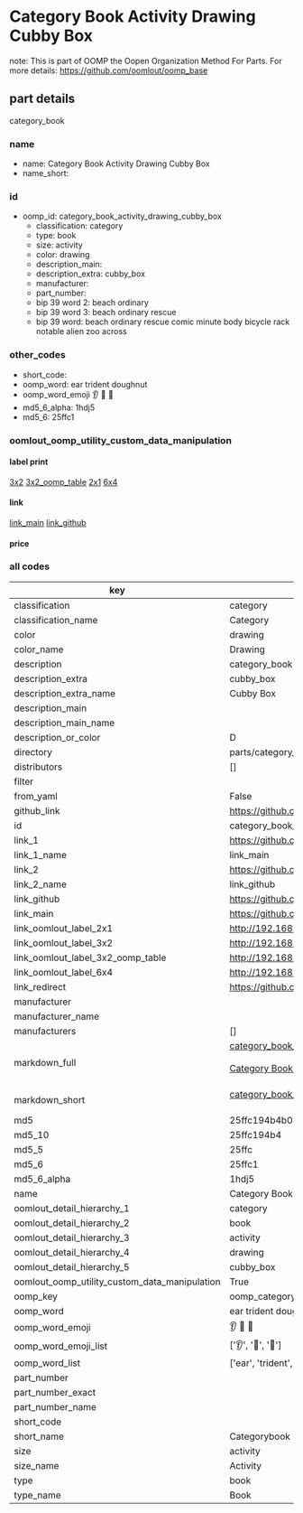 # Category Book Activity Drawing Cubby Box  

note: This is part of OOMP the Oopen Organization Method For Parts. For more details: https://github.com/oomlout/oomp_base

##  part details
  



category_book



### name
* name: Category Book Activity Drawing Cubby Box
* name_short: 
### id
* oomp_id: category_book_activity_drawing_cubby_box
  * classification: category
  * type: book
  * size: activity
  * color: drawing
  * description_main: 
  * description_extra: cubby_box
  * manufacturer: 
  * part_number: 
  * bip 39 word 2: beach ordinary
  * bip 39 word 3: beach ordinary rescue
  * bip 39 word: beach ordinary rescue comic minute body bicycle rack notable alien zoo across

### other_codes
* short_code: 
* oomp_word: ear trident doughnut
* oomp_word_emoji :ear: :trident: :doughnut:
* md5_6_alpha: 1hdj5
* md5_6: 25ffc1






### oomlout_oomp_utility_custom_data_manipulation
#### label print
[3x2](http://192.168.1.245:1112/?label=oomp%201hdj5)
[3x2_oomp_table](http://192.168.1.108:1112/?label=oomp%201hdj5)
[2x1](http://192.168.1.242:1112/?label=oomp%201hdj5)
[6x4](http://192.168.1.55:1112/?label=oomp%201hdj5)    

#### link

[link_main](https://github.com/oomlout/oomlout_oomp_version_1_messy/tree/main/parts/category_book_activity_drawing_cubby_box) [link_github](https://github.com/oomlout/oomlout_oomp_version_1_messy/tree/main/parts/category_book_activity_drawing_cubby_box)                             

#### price







### all codes 
| key | value |  
| --- | --- |  
| classification | category |  
| classification_name | Category |  
| color | drawing |  
| color_name | Drawing |  
| description | category_book |  
| description_extra | cubby_box |  
| description_extra_name | Cubby Box |  
| description_main |  |  
| description_main_name |  |  
| description_or_color | D  |  
| directory | parts/category_book_activity_drawing_cubby_box |  
| distributors | [] |  
| filter |  |  
| from_yaml | False |  
| github_link | https://github.com/oomlout/oomlout_oomp_part_src/tree/main/parts/category_book_activity_drawing_cubby_box |  
| id | category_book_activity_drawing_cubby_box |  
| link_1 | https://github.com/oomlout/oomlout_oomp_version_1_messy/tree/main/parts/category_book_activity_drawing_cubby_box |  
| link_1_name | link_main |  
| link_2 | https://github.com/oomlout/oomlout_oomp_version_1_messy/tree/main/parts/category_book_activity_drawing_cubby_box |  
| link_2_name | link_github |  
| link_github | https://github.com/oomlout/oomlout_oomp_version_1_messy/tree/main/parts/category_book_activity_drawing_cubby_box |  
| link_main | https://github.com/oomlout/oomlout_oomp_version_1_messy/tree/main/parts/category_book_activity_drawing_cubby_box |  
| link_oomlout_label_2x1 | http://192.168.1.242:1112/?label=oomp%201hdj5 |  
| link_oomlout_label_3x2 | http://192.168.1.245:1112/?label=oomp%201hdj5 |  
| link_oomlout_label_3x2_oomp_table | http://192.168.1.108:1112/?label=oomp%201hdj5 |  
| link_oomlout_label_6x4 | http://192.168.1.55:1112/?label=oomp%201hdj5 |  
| link_redirect | https://github.com/oomlout/oomlout_oomp_version_1_messy/tree/main/parts/category_book_activity_drawing_cubby_box |  
| manufacturer |  |  
| manufacturer_name |  |  
| manufacturers | [] |  
| markdown_full | [category_book_activity_drawing_cubby_box](none)<br>[](none)<br>[Category Book Activity Drawing Cubby Box](none)<br><br> |  
| markdown_short | [category_book_activity_drawing_cubby_box](none)<br><br> |  
| md5 | 25ffc194b4b082bc63c6a2e56e67109b |  
| md5_10 | 25ffc194b4 |  
| md5_5 | 25ffc |  
| md5_6 | 25ffc1 |  
| md5_6_alpha | 1hdj5 |  
| name | Category Book Activity Drawing Cubby Box |  
| oomlout_detail_hierarchy_1 | category |  
| oomlout_detail_hierarchy_2 | book |  
| oomlout_detail_hierarchy_3 | activity |  
| oomlout_detail_hierarchy_4 | drawing |  
| oomlout_detail_hierarchy_5 | cubby_box |  
| oomlout_oomp_utility_custom_data_manipulation | True |  
| oomp_key | oomp_category_book_activity_drawing_cubby_box |  
| oomp_word | ear trident doughnut |  
| oomp_word_emoji | :ear: :trident: :doughnut: |  
| oomp_word_emoji_list | [':ear:', ':trident:', ':doughnut:'] |  
| oomp_word_list | ['ear', 'trident', 'doughnut'] |  
| part_number |  |  
| part_number_exact |  |  
| part_number_name |  |  
| short_code |  |  
| short_name | Categorybook |  
| size | activity |  
| size_name | Activity |  
| type | book |  
| type_name | Book |  
